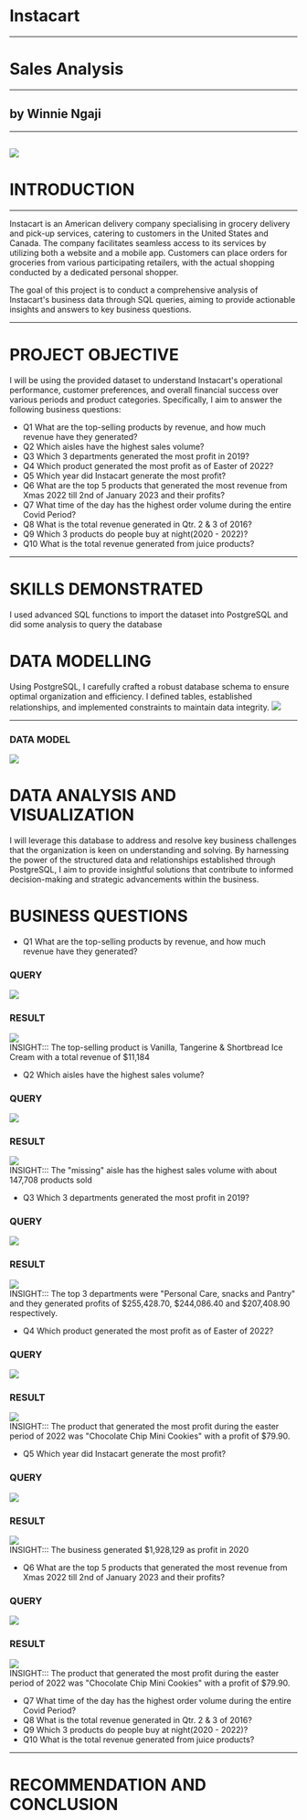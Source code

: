 # Instacart
---
# Sales Analysis
---
## by Winnie Ngaji
---
![](images/instacart_logo.png)   
---
# INTRODUCTION
---
Instacart is an American delivery company specialising in grocery delivery and pick-up services, catering to customers in the United States and Canada. The company facilitates seamless access to its services by utilizing both a website and a mobile app. Customers can place orders for groceries from various participating retailers, with the actual shopping conducted by a dedicated personal shopper.

The goal of this project is to conduct a comprehensive analysis of Instacart's business data through SQL queries, aiming to provide actionable insights and answers to key business questions. 

---
# PROJECT OBJECTIVE
I will be using the provided dataset to understand Instacart's operational performance, customer preferences, and overall financial success over various periods and product categories. Specifically, I aim to answer the following business questions:

* Q1 What are the top-selling products by revenue, and how much revenue have they generated?
* Q2 Which aisles have the highest sales volume?
* Q3 Which 3 departments generated the most profit in 2019?
* Q4 Which product generated the most profit as of Easter of 2022?
* Q5 Which year did Instacart generate the most profit?
* Q6 What are the top 5 products that generated the most revenue from Xmas 2022 till 2nd of January 2023 and their profits?
* Q7 What time of the day has the highest order volume during the entire Covid Period?
* Q8 What is the total revenue generated in Qtr. 2 & 3 of 2016?
* Q9 Which 3 products do people buy at night(2020 - 2022)?
* Q10 What is the total revenue generated from juice products?

---
# SKILLS DEMONSTRATED
I used advanced SQL functions to import the dataset into PostgreSQL and did some analysis to query the database

# DATA MODELLING
Using PostgreSQL, I carefully crafted a robust database schema to ensure optimal organization and efficiency. I defined tables, established relationships, and implemented constraints to maintain data integrity.
![](images/creating_tables.png)      

---
### DATA MODEL
![](images/Instacart_data_model.png)     

# DATA ANALYSIS AND VISUALIZATION
I will leverage this database to address and resolve key business challenges that the organization is keen on understanding and solving. By harnessing the power of the structured data and relationships established through PostgreSQL, I aim to provide insightful solutions that contribute to informed decision-making and strategic advancements within the business.

# BUSINESS QUESTIONS
* Q1 What are the top-selling products by revenue, and how much revenue have they generated?
### QUERY
![](images/q1_query.png)   
### RESULT
![](images/q1_result.png)   
INSIGHT::: The top-selling product is Vanilla, Tangerine & Shortbread Ice Cream with a total revenue of $11,184

* Q2 Which aisles have the highest sales volume?
### QUERY
![](images/q2_query.png)   
### RESULT
![](images/q1_result.png)   
INSIGHT::: The "missing" aisle has the highest sales volume with about 147,708 products sold

* Q3 Which 3 departments generated the most profit in 2019?
### QUERY
![](images/q3_query.png)   
### RESULT
![](images/q3_result.png)   
INSIGHT::: The top 3 departments were "Personal Care, snacks and Pantry" and they generated profits of $255,428.70, $244,086.40 and $207,408.90 respectively.

* Q4 Which product generated the most profit as of Easter of 2022?
### QUERY
![](images/q4_query.png)   
### RESULT
![](images/q4_result.png)   
INSIGHT::: The product that generated the most profit during the easter period of 2022 was "Chocolate Chip Mini Cookies" with a profit of $79.90.

* Q5 Which year did Instacart generate the most profit?
### QUERY
![](images/q5_query.png)   
### RESULT
![](images/q5_result.png)   
INSIGHT::: The business generated $1,928,129 as profit in 2020

* Q6 What are the top 5 products that generated the most revenue from Xmas 2022 till 2nd of January 2023 and their profits?
### QUERY
![](images/q6_query.png)   
### RESULT
![](images/q6_result.png)   
INSIGHT::: The product that generated the most profit during the easter period of 2022 was "Chocolate Chip Mini Cookies" with a profit of $79.90.

* Q7 What time of the day has the highest order volume during the entire Covid Period?
* Q8 What is the total revenue generated in Qtr. 2 & 3 of 2016?
* Q9 Which 3 products do people buy at night(2020 - 2022)?
* Q10 What is the total revenue generated from juice products?
---
# RECOMMENDATION AND CONCLUSION

